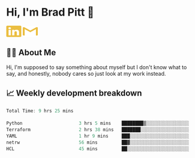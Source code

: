 # Hi, I'm Brad Pitt 👋


<a href="https://www.linkedin.com/in/mathias-mauraisin/" target="blank"><img align="center" src="./icons/linkedin.svg" alt="https://www.linkedin.com/in/mathias-mauraisin/" height="30" width="40" /></a>
<a href="mailto:mathias.mauraisin.pro@gmail.com" target="blank"><img align="center" src="./icons/gmail.svg" alt="redrew" height="30" width="40" /></a>




<!-- ![snap](images/Snap_dark.png?raw=true) -->
<!-- ![snap](images/Snap_dark_bg.png?raw=true) -->


<!-- [![My Skills](https://skillicons.dev/icons?i=c,cpp,html,css,js,ts,)](https://skillicons.dev) -->

## 🙋‍♂️&nbsp;About Me

Hi, I'm supposed to say something about myself but I don't know what to say, and honestly, nobody cares so just look at my work instead.

## 📈&nbsp;Weekly development breakdown

<!-- [![mamaurai's 42 stats](https://badge42.vercel.app/api/v2/cl1l4qz93000609l4yixitcl4/stats?cursusId=21&coalitionId=45)](https://github.com/JaeSeoKim/badge42) -->





<!--START_SECTION:waka-->

```rust
Total Time: 9 hrs 25 mins

Python                     3 hrs 5 mins    ████████▒░░░░░░░░░░░░░░░░   32.72 %
Terraform                  2 hrs 38 mins   ███████░░░░░░░░░░░░░░░░░░   28.07 %
YAML                       1 hr 9 mins     ███░░░░░░░░░░░░░░░░░░░░░░   12.37 %
netrw                      56 mins         ██▓░░░░░░░░░░░░░░░░░░░░░░   10.00 %
HCL                        45 mins         ██░░░░░░░░░░░░░░░░░░░░░░░   08.01 %
```

<!--END_SECTION:waka-->


